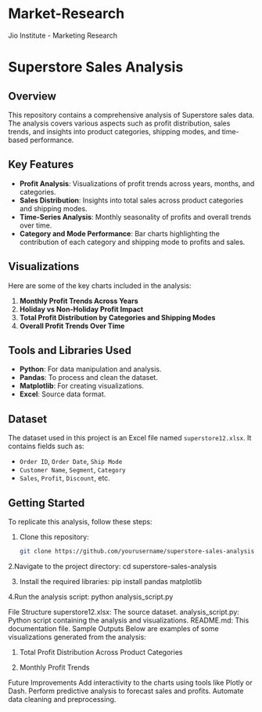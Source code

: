 # Market-Research
Jio Institute - Marketing Research
# Superstore Sales Analysis

## Overview
This repository contains a comprehensive analysis of Superstore sales data. The analysis covers various aspects such as profit distribution, sales trends, and insights into product categories, shipping modes, and time-based performance.

## Key Features
- **Profit Analysis**: Visualizations of profit trends across years, months, and categories.
- **Sales Distribution**: Insights into total sales across product categories and shipping modes.
- **Time-Series Analysis**: Monthly seasonality of profits and overall trends over time.
- **Category and Mode Performance**: Bar charts highlighting the contribution of each category and shipping mode to profits and sales.

## Visualizations
Here are some of the key charts included in the analysis:
1. **Monthly Profit Trends Across Years**
2. **Holiday vs Non-Holiday Profit Impact**
3. **Total Profit Distribution by Categories and Shipping Modes**
4. **Overall Profit Trends Over Time**

## Tools and Libraries Used
- **Python**: For data manipulation and analysis.
- **Pandas**: To process and clean the dataset.
- **Matplotlib**: For creating visualizations.
- **Excel**: Source data format.

## Dataset
The dataset used in this project is an Excel file named `superstore12.xlsx`. It contains fields such as:
- `Order ID`, `Order Date`, `Ship Mode`
- `Customer Name`, `Segment`, `Category`
- `Sales`, `Profit`, `Discount`, etc.

## Getting Started
To replicate this analysis, follow these steps:
1. Clone this repository:
   ```bash
   git clone https://github.com/yourusername/superstore-sales-analysis.git
2.Navigate to the project directory:
cd superstore-sales-analysis

3. Install the required libraries:
pip install pandas matplotlib

4.Run the analysis script:
python analysis_script.py

File Structure
superstore12.xlsx: The source dataset.
analysis_script.py: Python script containing the analysis and visualizations.
README.md: This documentation file.
Sample Outputs
Below are examples of some visualizations generated from the analysis:

1. Total Profit Distribution Across Product Categories

2. Monthly Profit Trends

Future Improvements
Add interactivity to the charts using tools like Plotly or Dash.
Perform predictive analysis to forecast sales and profits.
Automate data cleaning and preprocessing.


